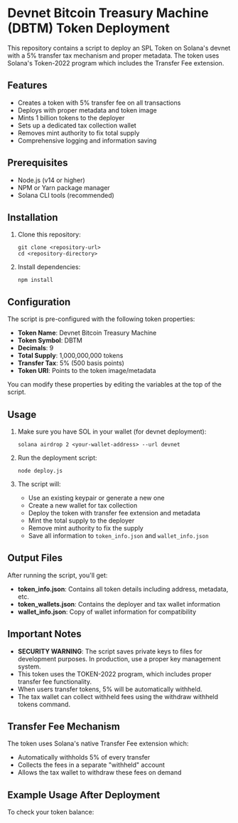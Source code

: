 # Devnet Bitcoin Treasury Machine (DBTM) Token Deployment

This repository contains a script to deploy an SPL Token on Solana's devnet with a 5% transfer tax mechanism and proper metadata. The token uses Solana's Token-2022 program which includes the Transfer Fee extension.

## Features

- Creates a token with 5% transfer fee on all transactions
- Deploys with proper metadata and token image
- Mints 1 billion tokens to the deployer
- Sets up a dedicated tax collection wallet
- Removes mint authority to fix total supply
- Comprehensive logging and information saving

## Prerequisites

- Node.js (v14 or higher)
- NPM or Yarn package manager
- Solana CLI tools (recommended)

## Installation

1. Clone this repository:
   ```
   git clone <repository-url>
   cd <repository-directory>
   ```

2. Install dependencies:
   ```
   npm install
   ```

## Configuration

The script is pre-configured with the following token properties:

- **Token Name**: Devnet Bitcoin Treasury Machine
- **Token Symbol**: DBTM
- **Decimals**: 9
- **Total Supply**: 1,000,000,000 tokens
- **Transfer Tax**: 5% (500 basis points)
- **Token URI**: Points to the token image/metadata

You can modify these properties by editing the variables at the top of the script.

## Usage

1. Make sure you have SOL in your wallet (for devnet deployment):
   ```
   solana airdrop 2 <your-wallet-address> --url devnet
   ```

2. Run the deployment script:
   ```
   node deploy.js
   ```

3. The script will:
   - Use an existing keypair or generate a new one
   - Create a new wallet for tax collection
   - Deploy the token with transfer fee extension and metadata
   - Mint the total supply to the deployer
   - Remove mint authority to fix the supply
   - Save all information to `token_info.json` and `wallet_info.json`

## Output Files

After running the script, you'll get:

- **token_info.json**: Contains all token details including address, metadata, etc.
- **token_wallets.json**: Contains the deployer and tax wallet information
- **wallet_info.json**: Copy of wallet information for compatibility

## Important Notes

- **SECURITY WARNING**: The script saves private keys to files for development purposes. In production, use a proper key management system.
- This token uses the TOKEN-2022 program, which includes proper transfer fee functionality.
- When users transfer tokens, 5% will be automatically withheld.
- The tax wallet can collect withheld fees using the withdraw withheld tokens command.

## Transfer Fee Mechanism

The token uses Solana's native Transfer Fee extension which:
- Automatically withholds 5% of every transfer
- Collects the fees in a separate "withheld" account
- Allows the tax wallet to withdraw these fees on demand

## Example Usage After Deployment

To check your token balance:
